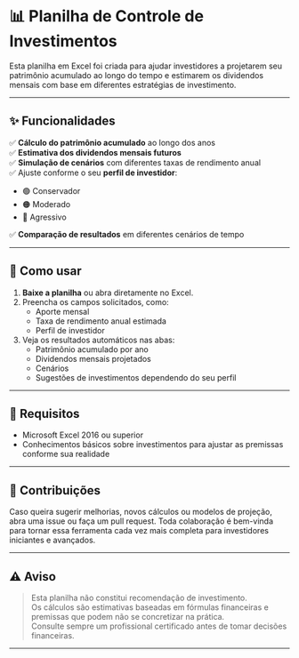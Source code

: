 # 📊 Planilha de Controle de Investimentos

Esta planilha em Excel foi criada para ajudar investidores a projetarem seu patrimônio acumulado ao longo do tempo e estimarem os dividendos mensais com base em diferentes estratégias de investimento.

---

## ✨ Funcionalidades

✅ **Cálculo do patrimônio acumulado** ao longo dos anos  
✅ **Estimativa dos dividendos mensais futuros**  
✅ **Simulação de cenários** com diferentes taxas de rendimento anual  
✅ Ajuste conforme o seu **perfil de investidor**:
- 🟢 Conservador
- 🟠 Moderado
- 🔴 Agressivo

✅ **Comparação de resultados** em diferentes cenários de tempo

---

## 📝 Como usar

1. **Baixe a planilha** ou abra diretamente no Excel.
2. Preencha os campos solicitados, como:
   - Aporte mensal
   - Taxa de rendimento anual estimada
   - Perfil de investidor
3. Veja os resultados automáticos nas abas:
   - Patrimônio acumulado por ano
   - Dividendos mensais projetados
   - Cenários
   - Sugestões de investimentos dependendo do seu perfil
---

## 🔧 Requisitos

- Microsoft Excel 2016 ou superior
- Conhecimentos básicos sobre investimentos para ajustar as premissas conforme sua realidade

---

## 🚀 Contribuições

Caso queira sugerir melhorias, novos cálculos ou modelos de projeção, abra uma issue ou faça um pull request. Toda colaboração é bem-vinda para tornar essa ferramenta cada vez mais completa para investidores iniciantes e avançados.

---

## ⚠️ Aviso

> Esta planilha não constitui recomendação de investimento.  
> Os cálculos são estimativas baseadas em fórmulas financeiras e premissas que podem não se concretizar na prática.  
> Consulte sempre um profissional certificado antes de tomar decisões financeiras.

---


